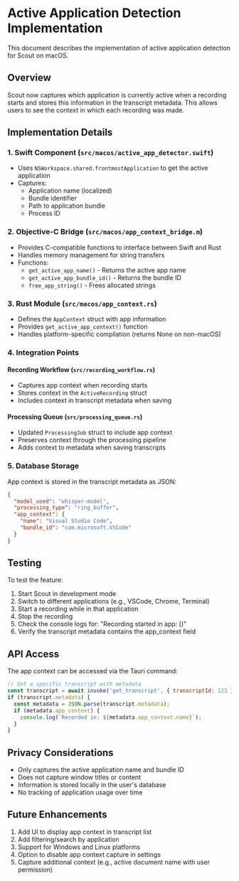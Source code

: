 # Active Application Detection Implementation

This document describes the implementation of active application detection for Scout on macOS.

## Overview

Scout now captures which application is currently active when a recording starts and stores this information in the transcript metadata. This allows users to see the context in which each recording was made.

## Implementation Details

### 1. Swift Component (`src/macos/active_app_detector.swift`)
- Uses `NSWorkspace.shared.frontmostApplication` to get the active application
- Captures:
  - Application name (localized)
  - Bundle identifier
  - Path to application bundle
  - Process ID

### 2. Objective-C Bridge (`src/macos/app_context_bridge.m`)
- Provides C-compatible functions to interface between Swift and Rust
- Handles memory management for string transfers
- Functions:
  - `get_active_app_name()` - Returns the active app name
  - `get_active_app_bundle_id()` - Returns the bundle ID
  - `free_app_string()` - Frees allocated strings

### 3. Rust Module (`src/macos/app_context.rs`)
- Defines the `AppContext` struct with app information
- Provides `get_active_app_context()` function
- Handles platform-specific compilation (returns None on non-macOS)

### 4. Integration Points

#### Recording Workflow (`src/recording_workflow.rs`)
- Captures app context when recording starts
- Stores context in the `ActiveRecording` struct
- Includes context in transcript metadata when saving

#### Processing Queue (`src/processing_queue.rs`)
- Updated `ProcessingJob` struct to include app context
- Preserves context through the processing pipeline
- Adds context to metadata when saving transcripts

### 5. Database Storage
App context is stored in the transcript metadata as JSON:
```json
{
  "model_used": "whisper-model",
  "processing_type": "ring_buffer",
  "app_context": {
    "name": "Visual Studio Code",
    "bundle_id": "com.microsoft.VSCode"
  }
}
```

## Testing

To test the feature:

1. Start Scout in development mode
2. Switch to different applications (e.g., VSCode, Chrome, Terminal)
3. Start a recording while in that application
4. Stop the recording
5. Check the console logs for: "Recording started in app: <AppName> (<BundleID>)"
6. Verify the transcript metadata contains the app_context field

## API Access

The app context can be accessed via the Tauri command:
```javascript
// Get a specific transcript with metadata
const transcript = await invoke('get_transcript', { transcriptId: 123 });
if (transcript.metadata) {
  const metadata = JSON.parse(transcript.metadata);
  if (metadata.app_context) {
    console.log(`Recorded in: ${metadata.app_context.name}`);
  }
}
```

## Privacy Considerations

- Only captures the active application name and bundle ID
- Does not capture window titles or content
- Information is stored locally in the user's database
- No tracking of application usage over time

## Future Enhancements

1. Add UI to display app context in transcript list
2. Add filtering/search by application
3. Support for Windows and Linux platforms
4. Option to disable app context capture in settings
5. Capture additional context (e.g., active document name with user permission)